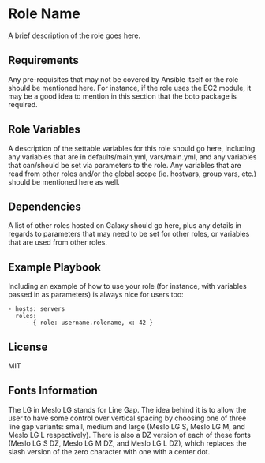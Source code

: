 Role Name
=========

A brief description of the role goes here.

Requirements
------------

Any pre-requisites that may not be covered by Ansible itself or the role should be mentioned here. For instance, if the role uses the EC2 module, it may be a good idea to mention in this section that the boto package is required.

Role Variables
--------------

A description of the settable variables for this role should go here, including any variables that are in defaults/main.yml, vars/main.yml, and any variables that can/should be set via parameters to the role. Any variables that are read from other roles and/or the global scope (ie. hostvars, group vars, etc.) should be mentioned here as well.

Dependencies
------------

A list of other roles hosted on Galaxy should go here, plus any details in regards to parameters that may need to be set for other roles, or variables that are used from other roles.

Example Playbook
----------------

Including an example of how to use your role (for instance, with variables passed in as parameters) is always nice for users too:

    - hosts: servers
      roles:
         - { role: username.rolename, x: 42 }

License
-------

MIT

Fonts Information
------------------

The LG in Meslo LG stands for Line Gap. The idea behind it is to allow the user to have some control over vertical spacing by choosing one of three line gap variants: small, medium and large (Meslo LG S, Meslo LG M, and Meslo LG L respectively).
There is also a DZ version of each of these fonts (Meslo LG S DZ, Meslo LG M DZ, and Meslo LG L DZ), which replaces the slash version of the zero character with one with a center dot.